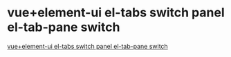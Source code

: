 # vue+element-ui el-tabs switch panel el-tab-pane switch
[vue+element-ui el-tabs switch panel el-tab-pane switch](https://aiwithcloud.com/2022/09/16/vueelement_ui_el_tabs_switch_panel_el_tab_pane_switch/)